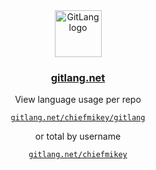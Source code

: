<div align=center>

<a href="https://gitlang.net">
  <img src="docs/public/assets/img/gitlang.svg" style="height: 75px" alt="GitLang logo" />
</a>

### [gitlang.net](https://gitlang.net)

View language usage per repo

<a href="https://gitlang.net/chiefmikey/gitlang">`gitlang.net/chiefmikey/gitlang`</a>

or total by username

<a href="https://gitlang.net/chiefmikey">`gitlang.net/chiefmikey`</a>

</div>
